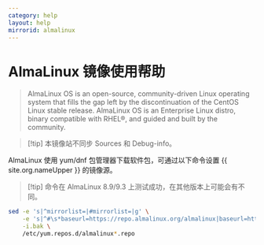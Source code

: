 ```yaml
---
category: help
layout: help
mirrorid: almalinux
---
```


# AlmaLinux 镜像使用帮助

> AlmaLinux OS is an open-source, community-driven Linux operating system that fills the gap left by the discontinuation of the CentOS Linux stable release. AlmaLinux OS is an Enterprise Linux distro, binary compatible with RHEL®, and guided and built by the community.

> [!tip] 本镜像站不同步 Sources 和 Debug-info。

AlmaLinux 使用 yum/dnf 包管理器下载软件包，可通过以下命令设置 {{ site.org.nameUpper }} 的镜像源。

> [!tip] 命令在 AlmaLinux 8.9/9.3 上测试成功，在其他版本上可能会有不同。

```bash
sed -e 's|^mirrorlist=|#mirrorlist=|g' \
    -e 's|^#\s*baseurl=https://repo.almalinux.org/almalinux|baseurl=https://{{ site.hostname }}/almalinux|g' \
    -i.bak \
    /etc/yum.repos.d/almalinux*.repo
```

